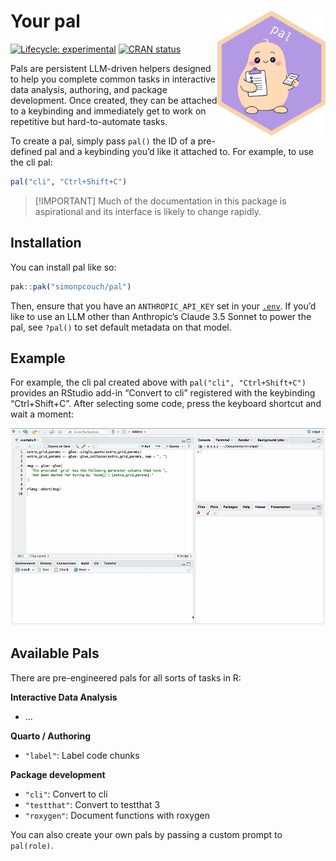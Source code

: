 
<!-- README.md is generated from README.Rmd. Please edit that file -->

# Your pal <img src="man/figures/logo.png" align="right" height="200" alt="" />

<!-- badges: start -->

[![Lifecycle:
experimental](https://img.shields.io/badge/lifecycle-experimental-orange.svg)](https://lifecycle.r-lib.org/articles/stages.html#experimental)
[![CRAN
status](https://www.r-pkg.org/badges/version/pal)](https://CRAN.R-project.org/package=pal)
<!-- badges: end -->

Pals are persistent LLM-driven helpers designed to help you complete
common tasks in interactive data analysis, authoring, and package
development. Once created, they can be attached to a keybinding and
immediately get to work on repetitive but hard-to-automate tasks.

To create a pal, simply pass `pal()` the ID of a pre-defined pal and a
keybinding you’d like it attached to. For example, to use the cli pal:

``` r
pal("cli", "Ctrl+Shift+C")
```

> \[!IMPORTANT\] Much of the documentation in this package is
> aspirational and its interface is likely to change rapidly.

## Installation

You can install pal like so:

``` r
pak::pak("simonpcouch/pal")
```

Then, ensure that you have an `ANTHROPIC_API_KEY` set in your
[`.env`](https://github.com/gaborcsardi/dotenv). If you’d like to use an
LLM other than Anthropic’s Claude 3.5 Sonnet to power the pal, see
`?pal()` to set default metadata on that model.

## Example

For example, the cli pal created above with `pal("cli", "Ctrl+Shift+C")`
provides an RStudio add-in “Convert to cli” registered with the
keybinding “Ctrl+Shift+C”. After selecting some code, press the keyboard
shortcut and wait a moment:

![](inst/figs/addin.gif)

## Available Pals

There are pre-engineered pals for all sorts of tasks in R:

**Interactive Data Analysis**

- …

**Quarto / Authoring**

- `"label"`: Label code chunks

**Package development**

- `"cli"`: Convert to cli
- `"testthat"`: Convert to testthat 3
- `"roxygen"`: Document functions with roxygen

You can also create your own pals by passing a custom prompt to
`pal(role)`.
